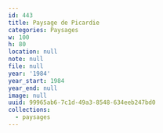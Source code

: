 ```yaml
---
id: 443
title: Paysage de Picardie
categories: Paysages
w: 100
h: 80
location: null
note: null
file: null
year: '1984'
year_start: 1984
year_end: null
image: null
uuid: 99965ab6-7c1d-49a3-8548-634eeb247bd0
collections:
  - paysages
---
```


